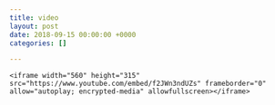 ```yaml
---
title: video
layout: post
date: 2018-09-15 00:00:00 +0000
categories: []

---
```

    <iframe width="560" height="315" src="https://www.youtube.com/embed/f2JWn3ndUZs" frameborder="0" allow="autoplay; encrypted-media" allowfullscreen></iframe>